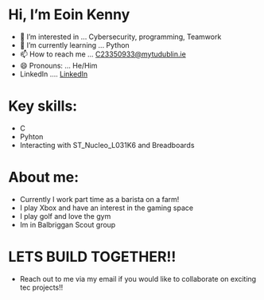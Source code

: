  # Hi, I’m Eoin Kenny
 
- 👀 I’m interested in ... Cybersecurity, programming, Teamwork
- 🌱 I’m currently learning ... Python
- 📫 How to reach me ... C23350933@mytudublin.ie
- 😄 Pronouns: ... He/Him
- LinkedIn .... [LinkedIn](https://www.linkedin.com/in/eoin-kenny-161b0a275/)

# Key skills:

- C
- Pyhton
- Interacting with ST_Nucleo_L031K6 and Breadboards
  
# About me:

- Currently I work part time as a barista on a farm!
- I play Xbox and have an interest in the gaming space
- I play golf and love the gym
- Im in Balbriggan Scout group 

# LETS BUILD TOGETHER!!

- Reach out to me via my email if you would like to collaborate on exciting tec projects!!


